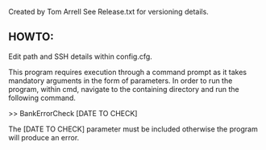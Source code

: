 Created by Tom Arrell
See Release.txt for versioning details.

## HOWTO:

Edit path and SSH details within config.cfg.

This program requires execution through a command prompt as it takes mandatory arguments in the form of parameters. 
In order to run the program, within cmd, navigate to the containing directory and run the following command.

\>> BankErrorCheck [DATE TO CHECK]

The [DATE TO CHECK] parameter must be included otherwise the program will produce an error. 
